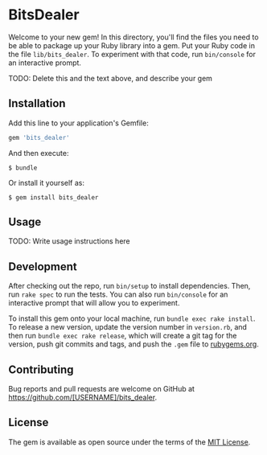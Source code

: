# BitsDealer

Welcome to your new gem! In this directory, you'll find the files you need to be able to package up your Ruby library into a gem. Put your Ruby code in the file `lib/bits_dealer`. To experiment with that code, run `bin/console` for an interactive prompt.

TODO: Delete this and the text above, and describe your gem

## Installation

Add this line to your application's Gemfile:

```ruby
gem 'bits_dealer'
```

And then execute:

    $ bundle

Or install it yourself as:

    $ gem install bits_dealer

## Usage

TODO: Write usage instructions here

## Development

After checking out the repo, run `bin/setup` to install dependencies. Then, run `rake spec` to run the tests. You can also run `bin/console` for an interactive prompt that will allow you to experiment.

To install this gem onto your local machine, run `bundle exec rake install`. To release a new version, update the version number in `version.rb`, and then run `bundle exec rake release`, which will create a git tag for the version, push git commits and tags, and push the `.gem` file to [rubygems.org](https://rubygems.org).

## Contributing

Bug reports and pull requests are welcome on GitHub at https://github.com/[USERNAME]/bits_dealer.

## License

The gem is available as open source under the terms of the [MIT License](https://opensource.org/licenses/MIT).
